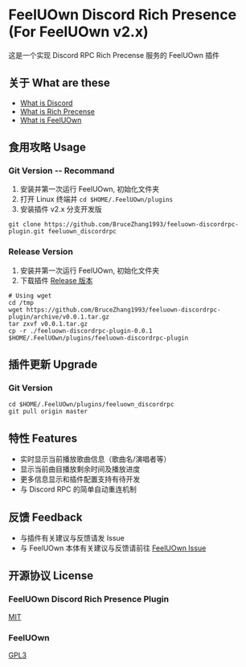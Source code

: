# FeelUOwn Discord Rich Presence (For FeelUOwn v2.x)

这是一个实现 Discord RPC Rich Precense 服务的 FeelUOwn 插件

## 关于 What are these

- [What is Discord](https://discordapp.com/)
- [What is Rich Precense](https://discordapp.com/rich-presence)
- [What is FeelUOwn](https://github.com/cosven/FeelUOwn)

## 食用攻略 Usage

### Git Version -- Recommand  

1. 安装并第一次运行 FeelUOwn, 初始化文件夹
2. 打开 Linux 终端并 `cd $HOME/.FeelUOwn/plugins`
3. 安装插件 v2.x 分支开发版

```shell
git clone https://github.com/BruceZhang1993/feeluown-discordrpc-plugin.git feeluown_discordrpc
```

### Release Version

1. 安装并第一次运行 FeelUOwn, 初始化文件夹
2. 下载插件 [Release 版本](https://github.com/BruceZhang1993/feeluown-discordrpc-plugin/releases/tag/v0.0.1)

```shell
# Using wget
cd /tmp
wget https://github.com/BruceZhang1993/feeluown-discordrpc-plugin/archive/v0.0.1.tar.gz
tar zxvf v0.0.1.tar.gz
cp -r ./feeluown-discordrpc-plugin-0.0.1 $HOME/.FeelUOwn/plugins/feeluown-discordrpc-plugin
```

## 插件更新 Upgrade

### Git Version  

```shell
cd $HOME/.FeelUOwn/plugins/feeluown_discordrpc
git pull origin master
```

## 特性 Features

- 实时显示当前播放歌曲信息（歌曲名/演唱者等）
- 显示当前曲目播放剩余时间及播放进度
- 更多信息显示和插件配置支持有待开发
- 与 Discord RPC 的简单自动重连机制

## 反馈 Feedback

- 与插件有关建议与反馈请发 Issue
- 与 FeelUOwn 本体有关建议与反馈请前往 [FeelUOwn Issue](https://github.com/cosven/FeelUOwn/issues)

## 开源协议 License

### FeelUOwn Discord Rich Presence Plugin

[MIT](https://github.com/BruceZhang1993/feeluown-discordrpc-plugin/blob/master/LICENSE)

### FeelUOwn

[GPL3](https://github.com/cosven/FeelUOwn/blob/master/LICENSE)
